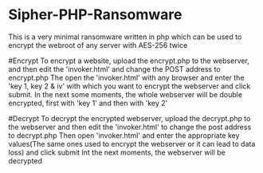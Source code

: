 # Sipher-PHP-Ransomware
This is a very minimal ransomware written in php which can be used to encrypt the webroot of any server with AES-256 twice

#Encrypt
To encrypt a website, upload the encrypt.php to the webserver, and then edit the 'invoker.html' and change the POST address to encrypt.php
The open the 'invoker.html' with any browser and enter the 'key 1, key 2 & iv' with which you want to encrypt the webserver and click submit.
In the next some moments, the whole webserver will be double encrypted, first with 'key 1' and then with 'key 2'

#Decrypt
To decrypt the encrypted webserver, upload the decrypt.php to the webserver and then edit the 'invoker.html' to change the post address to decrypt.php
Then open 'invoker.html' and enter the appropriate key values(The same ones used to encrypt the webserver or it can lead to data loss) and click submit
Int the next moments, the webserver will be decrypted

